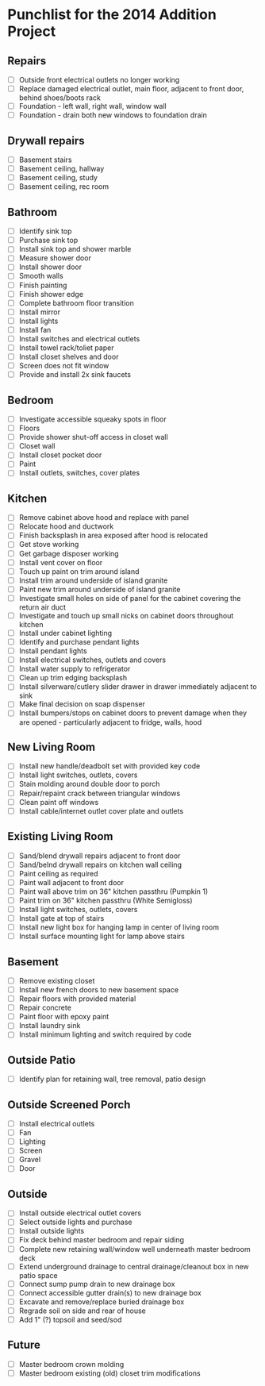 Punchlist for the 2014 Addition Project
=======================================

## Repairs
- [ ] Outside front electrical outlets no longer working
- [ ] Replace damaged electrical outlet, main floor, adjacent to front door, behind shoes/boots rack
- [ ] Foundation - left wall, right wall, window wall
- [ ] Foundation - drain both new windows to foundation drain

## Drywall repairs
- [ ] Basement stairs
- [ ] Basement ceiling, hallway
- [ ] Basement ceiling, study
- [ ] Basement ceiling, rec room

## Bathroom
- [ ] Identify sink top
- [ ] Purchase sink top
- [ ] Install sink top and shower marble
- [ ] Measure shower door
- [ ] Install shower door
- [ ] Smooth walls
- [ ] Finish painting
- [ ] Finish shower edge
- [ ] Complete bathroom floor transition
- [ ] Install mirror
- [ ] Install lights
- [ ] Install fan
- [ ] Install switches and electrical outlets
- [ ] Install towel rack/toliet paper
- [ ] Install closet shelves and door
- [ ] Screen does not fit window
- [ ] Provide and install 2x sink faucets

## Bedroom
- [ ] Investigate accessible squeaky spots in floor
- [ ] Floors
- [ ] Provide shower shut-off access in closet wall
- [ ] Closet wall
- [ ] Install closet pocket door
- [ ] Paint
- [ ] Install outlets, switches, cover plates

## Kitchen
- [ ] Remove cabinet above hood and replace with panel
- [ ] Relocate hood and ductwork
- [ ] Finish backsplash in area exposed after hood is relocated
- [ ] Get stove working
- [ ] Get garbage disposer working
- [ ] Install vent cover on floor
- [ ] Touch up paint on trim around island
- [ ] Install trim around underside of island granite
- [ ] Paint new trim around underside of island granite
- [ ] Investigate small holes on side of panel for the cabinet covering the return air duct
- [ ] Investigate and touch up small nicks on cabinet doors throughout kitchen
- [ ] Install under cabinet lighting
- [ ] Identify and purchase pendant lights
- [ ] Install pendant lights
- [ ] Install electrical switches, outlets and covers
- [ ] Install water supply to refrigerator
- [ ] Clean up trim edging backsplash
- [ ] Install silverware/cutlery slider drawer in drawer immediately adjacent to sink
- [ ] Make final decision on soap dispenser
- [ ] Install bumpers/stops on cabinet doors to prevent damage when they are opened - particularly adjacent to fridge, walls, hood

## New Living Room
- [ ] Install new handle/deadbolt set with provided key code
- [ ] Install light switches, outlets, covers
- [ ] Stain molding around double door to porch
- [ ] Repair/repaint crack between triangular windows
- [ ] Clean paint off windows
- [ ] Install cable/internet outlet cover plate and outlets

## Existing Living Room
- [ ] Sand/blend drywall repairs adjacent to front door
- [ ] Sand/belnd drywall repairs on kitchen wall ceiling
- [ ] Paint ceiling as required
- [ ] Paint wall adjacent to front door
- [ ] Paint wall above trim on 36" kitchen passthru (Pumpkin 1)
- [ ] Paint trim on 36" kitchen passthru (White Semigloss)
- [ ] Install light switches, outlets, covers
- [ ] Install gate at top of stairs
- [ ] Install new light box for hanging lamp in center of living room
- [ ] Install surface mounting light for lamp above stairs

## Basement 
- [ ] Remove existing closet
- [ ] Install new french doors to new basement space
- [ ] Repair floors with provided material
- [ ] Repair concrete
- [ ] Paint floor with epoxy paint
- [ ] Install laundry sink
- [ ] Install minimum lighting and switch required by code

## Outside Patio
- [ ] Identify plan for retaining wall, tree removal, patio design

## Outside Screened Porch
- [ ] Install electrical outlets
- [ ] Fan
- [ ] Lighting
- [ ] Screen
- [ ] Gravel
- [ ] Door

## Outside
- [ ] Install outside electrical outlet covers
- [ ] Select outside lights and purchase
- [ ] Install outside lights
- [ ] Fix deck behind master bedroom and repair siding
- [ ] Complete new retaining wall/window well underneath master bedroom deck
- [ ] Extend underground drainage to central drainage/cleanout box in new patio space
- [ ] Connect sump pump drain to new drainage box
- [ ] Connect accessible gutter drain(s) to new drainage box
- [ ] Excavate and remove/replace buried drainage box
- [ ] Regrade soil on side and rear of house
- [ ] Add 1" (?) topsoil and seed/sod

## Future
- [ ] Master bedroom crown molding
- [ ] Master bedroom existing (old) closet trim modifications
